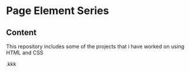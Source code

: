 # Page Element Series
## Content
This repository includes some of the projects that i have worked on using HTML and CSS


.kkk
